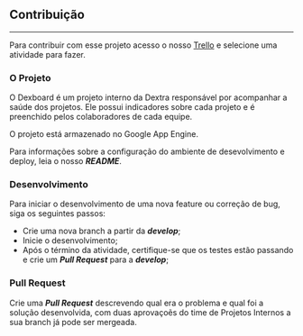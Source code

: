 ## Contribuição

---

Para contribuir com esse projeto acesso o nosso [Trello](https://trello.com/b/5Gwj7RDm/contribui%C3%A7%C3%A3o-projetos-internos) e selecione uma atividade para fazer.

### O Projeto

O Dexboard é um projeto interno da Dextra responsável por acompanhar a saúde dos projetos. Ele possui indicadores sobre cada projeto e é preenchido pelos colaboradores de cada equipe.

O projeto está armazenado no Google App Engine.

Para informações sobre a configuração do ambiente de desevolvimento e deploy, leia o nosso ***README***.

### Desenvolvimento

Para iniciar o desenvolvimento de uma nova feature ou correção de bug, siga os seguintes passos: 
 - Crie uma nova branch a partir da ***develop***;
 - Inicie o desenvolvimento;
 - Após o término da atividade, certifique-se que os testes estão passando e crie um ***Pull Request*** para a ***develop***;

### Pull Request

Crie uma ***Pull Request*** descrevendo qual era o problema e qual foi a solução desenvolvida, com duas aprovaçoẽs do time de Projetos Internos a sua branch já pode ser mergeada.